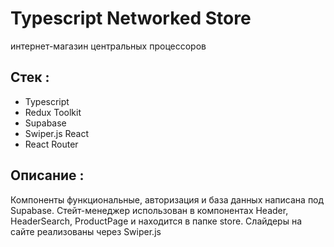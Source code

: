 # Typescript Networked Store

интернет-магазин центральных процессоров

## Стек :

- Typescript
- Redux Toolkit
- Supabase
- Swiper.js React
- React Router

## Описание :

Компоненты функциональные,
авторизация и база данных написана под Supabase.
Стейт-менеджер использован в компонентах Header, HeaderSearch, ProductPage
и находится в папке store.
Слайдеры на сайте реализованы через Swiper.js
